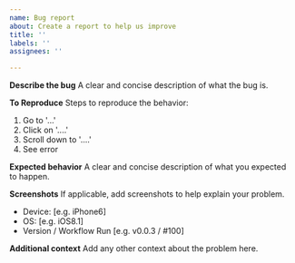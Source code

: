 ```yaml
---
name: Bug report
about: Create a report to help us improve
title: ''
labels: ''
assignees: ''

---
```


**Describe the bug**
A clear and concise description of what the bug is.

**To Reproduce**
Steps to reproduce the behavior:
1. Go to '...'
2. Click on '....'
3. Scroll down to '....'
4. See error

**Expected behavior**
A clear and concise description of what you expected to happen.

**Screenshots**
If applicable, add screenshots to help explain your problem.

 - Device: [e.g. iPhone6]
 - OS: [e.g. iOS8.1]
 - Version / Workflow Run [e.g. v0.0.3 / #100]

**Additional context**
Add any other context about the problem here.
